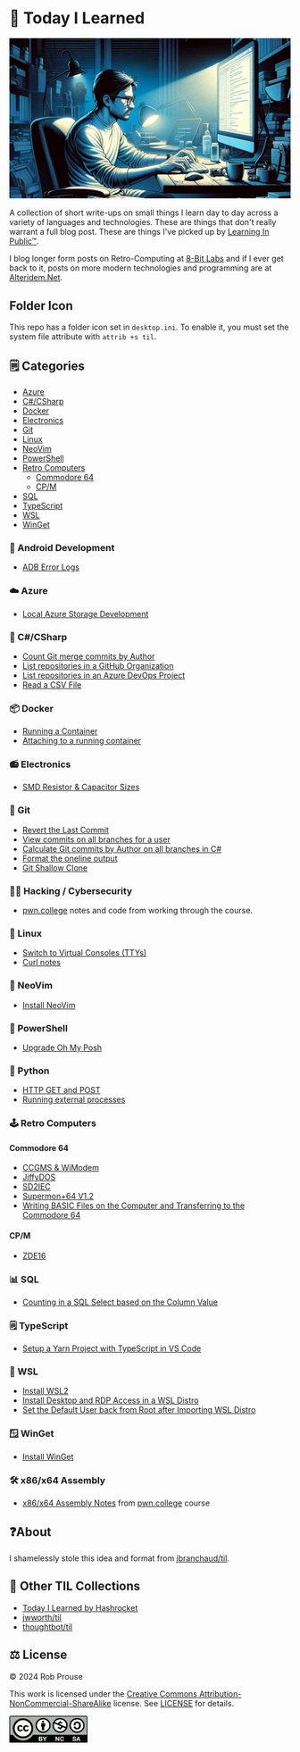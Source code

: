 # 🤖 Today I Learned

![Today I Learned](./img/til-banner.png)

A collection of short write-ups on small things I learn day to day across a variety of languages and technologies. These are things that don't really warrant a full blog post. These are things I've picked up by [Learning In Public™](https://dev.to/jbranchaud/how-i-built-a-learning-machine-45k9).

I blog longer form posts on Retro-Computing at [8-Bit Labs](https://8bitlabs.ca/) and if I ever get back to it, posts on more modern technologies and programming are at [Alteridem.Net](https://alteridem.net/).

## Folder Icon

This repo has a folder icon set in `desktop.ini`. To enable it, you must set the system file attribute with `attrib +s til`.

## 🗒️ Categories

- [Azure](#azure)
- [C#/CSharp](#ccsharp)
- [Docker](#docker)
- [Electronics](#electronics)
- [Git](#git)
- [Linux](#linux)
- [NeoVim](#neovim)
- [PowerShell](#powershell)
- [Retro Computers](#retro-computers)
  - [Commodore 64](#commodore-64)
  - [CP/M](#cpm)
- [SQL](#sql)
- [TypeScript](#typescript)
- [WSL](#wsl)
- [WinGet](#winget)

### 📱 Android Development

- [ADB Error Logs](./android/adb_error_logs.md)

### ☁️ Azure

- [Local Azure Storage Development](./azure/azurite.md)

### 🔫 C#/CSharp

- [Count Git merge commits by Author](./csharp/git-commits.md)
- [List repositories in a GitHub Organization](./csharp/github-repos.md)
- [List repositories in an Azure DevOps Project](./csharp/ado-repos.md)
- [Read a CSV File](./csharp/read-csv.md)

### 📦 Docker

- [Running a Container](./docker/running-container.md)
- [Attaching to a running container](./docker/attach-container.md)

### 📻 Electronics

- [SMD Resistor & Capacitor Sizes](./electronics/smd-resistors.md)

### 🌿 Git

- [Revert the Last Commit](./git/revert-last-commit.md)
- [View commits on all branches for a user](./git/view-user-commits.md)
- [Calculate Git commits by Author on all branches in C#](./csharp/git-commits.md)
- [Format the oneline output](./git/format-output.md)
- [Git Shallow Clone](./git/shallow-clone.md)

### 👨‍💻 Hacking / Cybersecurity

- [pwn.college](./pwn.college/Readme.md) notes and code from working through the course.

### 🐧 Linux

- [Switch to Virtual Consoles (TTYs)](./linux/switch-tty.md)
- [Curl notes](./pwn.college/talking_web/Readme.md#curl)

### 📄 NeoVim

- [Install NeoVim](./neovim/install-neovim.md)

### 🐚 PowerShell

- [Upgrade Oh My Posh](./powershell/upgrade-oh-my-posh.md)

### 🐍 Python

- [HTTP GET and POST](./pwn.college/talking_web/Readme.md#python)
- [Running external processes](./pwn.college/progarm_misuse/Readme.md#python)

### 🕹️ Retro Computers

#### Commodore 64

- [CCGMS & WiModem](./retro/c64/ccgms.md)
- [JiffyDOS](./retro/c64/jiffy-dos.md)
- [SD2IEC](./retro/c64/SD2IEC.md)
- [Supermon+64 V1.2](./retro/c64/supermod.md)
- [Writing BASIC Files on the Computer and Transferring to the Commodore 64](./retro/c64/tokenize-basic.md)

#### CP/M

- [ZDE16](./retro/cpm/zde16.md)

### 📊 SQL

- [Counting in a SQL Select based on the Column Value](./sql/where-in-select.md)

### 🗒️ TypeScript

- [Setup a Yarn Project with TypeScript in VS Code](./typescript/setup-yarn-with-ts.md)

### 🐧 WSL

- [Install WSL2](./wsl/install-wsl.md)
- [Install Desktop and RDP Access in a WSL Distro](./wsl/install-rdp.md)
- [Set the Default User back from Root after Importing WSL Distro](./wsl/set-default-user.md)

### 🪟 WinGet

- [Install WinGet](./winget/install-winget.md)

### 🛠️ x86/x64 Assembly

- [x86/x64 Assembly Notes](./pwn.college/assembly/Readme.md) from [pwn.college](./pwn.college/Readme.md) course

## ❓About

I shamelessly stole this idea and format from
[jbranchaud/til](https://github.com/jbranchaud/til).

## 🔗 Other TIL Collections

- [Today I Learned by Hashrocket](https://til.hashrocket.com)
- [jwworth/til](https://github.com/jwworth/til)
- [thoughtbot/til](https://github.com/thoughtbot/til)

## ⚖️ License

&copy; 2024 Rob Prouse

This work is licensed under the [Creative Commons Attribution-NonCommercial-ShareAlike](https://creativecommons.org/licenses/by-nc-sa/4.0/) license. See [LICENSE](.\LICENSE) for details.

<img src="./img/by-nc-sa.png" alt="CC BY-NC-SA" width="140" />
